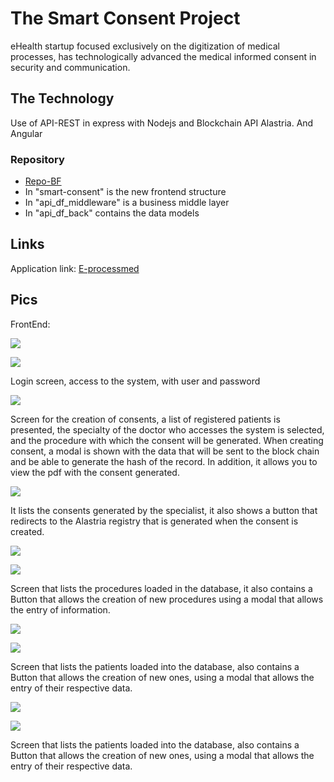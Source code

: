 # The Smart Consent Project

eHealth startup focused exclusively on the digitization of medical processes, has technologically advanced the medical informed consent in security and communication.


## The Technology

Use of API-REST in express with Nodejs and Blockchain API Alastria. And Angular


###  Repository
 - [Repo-BF](https://github.com/LedgerProject/eprocessmed-smc-app)
 - In "smart-consent" is the new frontend structure 
 - In "api_df_middleware" is a business middle layer
 - In "api_df_back" contains the data models


## Links

Application link: [E-processmed](https://e-processmed.com/)


## Pics 

FrontEnd: 

![](./smart-consent/src/assets/img/logo.png)


![](https://github.com/eprocessmedledger/home/raw/SmartConsent/media/teams/smartconsent/1.jpg)

Login screen, access to the system, with user and password

![](https://github.com/eprocessmedledger/home/raw/SmartConsent/media/teams/smartconsent/2.jpg)

Screen for the creation of consents, a list of registered patients is presented, the specialty of the doctor who accesses the system is selected, and the procedure with which the consent will be generated. When creating consent, a modal is shown with the data that will be sent to the block chain and be able to generate the hash of the record. In addition, it allows you to view the pdf with the consent generated.

![](https://github.com/eprocessmedledger/home/raw/SmartConsent/media/teams/smartconsent/3.jpg)

It lists the consents generated by the specialist, it also shows a button that redirects to the Alastria registry that is generated when the consent is created.

![](./smart-consent/src/assets/img/4.jpg)

![](https://github.com/eprocessmedledger/home/raw/SmartConsent/media/teams/smartconsent/5.jpg)

Screen that lists the procedures loaded in the database, it also contains a Button that allows the creation of new procedures using a modal that allows the entry of information.

![](https://github.com/eprocessmedledger/home/raw/SmartConsent/media/teams/smartconsent/6.jpg)

![](./smart-consent/src/assets/img/7.jpg)

Screen that lists the patients loaded into the database, also contains a Button that allows the creation of new ones, using a modal that allows the entry of their respective data.

![](https://github.com/eprocessmedledger/home/raw/SmartConsent/media/teams/smartconsent/8.jpg)

![](https://github.com/eprocessmedledger/home/raw/SmartConsent/media/teams/smartconsent/9.jpg)

Screen that lists the patients loaded into the database, also contains a Button that allows the creation of new ones, using a modal that allows the entry of their respective data.

